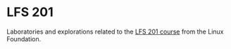 # LFS 201

Laboratories and explorations related to the [LFS 201 course](https://training.linuxfoundation.org/linux-courses/system-administration-training/essentials-of-linux-system-administration) 
from the Linux Foundation.
